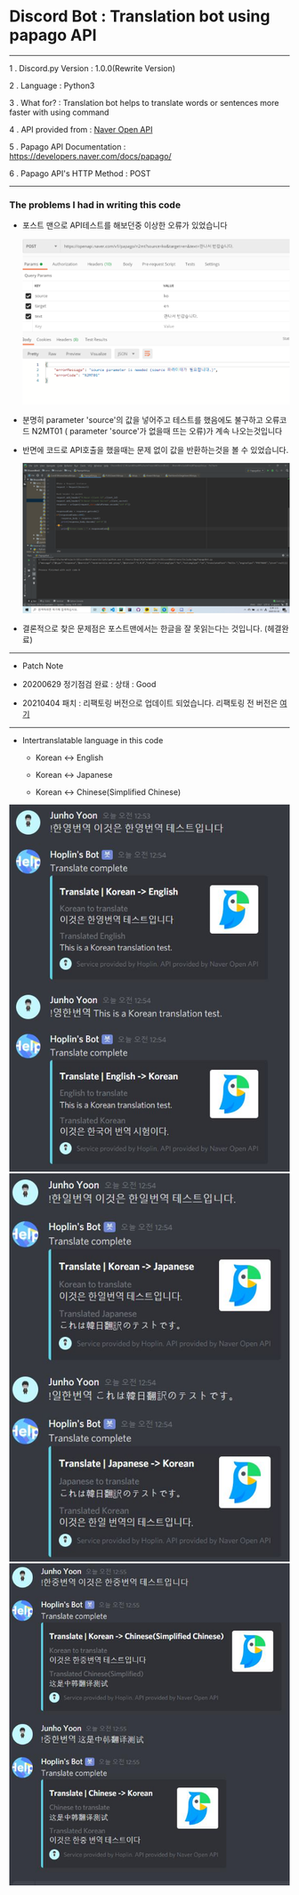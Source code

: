 Discord Bot : Translation bot using papago API
===

***
1 . Discord.py Version : 1.0.0(Rewrite Version)

2 . Language : Python3

3 . What for? : Translation bot helps to translate words or sentences more faster with using command

4 . API provided from : [Naver Open API](https://developers.naver.com/main/)

5 . Papago API Documentation : https://developers.naver.com/docs/papago/

6 . Papago API's HTTP Method : POST
***
### The problems I had in writing this code
 
  - 포스트 맨으로 API테스트를 해보던중 이상한 오류가 있었습니다
    
    ![img](img/2.png)
  
  - 분명히 parameter 'source'의 값을 넣어주고 테스트를 했음에도 불구하고 오류코드 N2MT01 ( parameter 'source'가 없을때 뜨는 오류)가 계속 나오는것입니다
  
  - 반면에 코드로 API호출을 했을때는 문제 없이 값을 반환하는것을 볼 수 있었습니다.
  
    ![img](img/1.png)
    
   - 결론적으로 찾은 문제점은 포스트맨에서는 한글을 잘 못읽는다는 것입니다. (헤결완료)

***

- Patch Note

 - 20200629 정기점검 완료 : 상태 : Good

 - 20210404 패치 : 리팩토링 버전으로 업데이트 되었습니다.  리팩토링 전 버전은 [여기](https://github.com/J-hoplin1/Papago-API-Translate-Bot/tree/Before_Refactoring)

***
  
  - Intertranslatable language in this code
  
    - Korean <-> English
    
    - Korean <-> Japanese
    
    - Korean <-> Chinese(Simplified Chinese)
  
  ![img](img/3.jpg)
  ![img](img/4.jpg)
  ![img](img/5.jpg)
  
  
